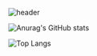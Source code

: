 ![header](https://capsule-render.vercel.app/api?type=waving&color=auto&height=200&section=header&text=IreneStella&fontSize=32)

![Anurag's GitHub stats](https://github-readme-stats-irenestella.vercel.app/api?username=IreneStella&hide_rank=false)

![Top Langs](https://github-readme-stats-irenestella.vercel.app/api/top-langs/?username=IreneStella)
